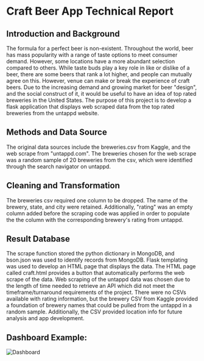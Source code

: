 # Craft Beer App Technical Report

## Introduction and Background

The formula for a perfect beer is non-existent. Throughout the world, beer has mass popularity with a range of taste options to meet consumer demand. However, some locations have a more abundant selection compared to others. While taste buds play a key role in like or dislike of a beer, there are some beers that rank a lot higher, and people can mutually agree on this. However, venue can make or break the experience of craft beers. Due to the increasing demand and growing market for beer "design", and the social construct of it, it would be useful to have an idea of top rated breweries in the United States. The purpose of this project is to develop a flask application that displays web scraped data from the top rated breweries from the untappd website.

## Methods and Data Source

The original data sources include the breweries.csv from Kaggle, and the web scrape from "untappd.com". The breweries chosen for the web scrape was a random sample of 20 breweries from the csv, which were identified through the search navigator on untappd.

## Cleaning and Transformation

The breweries csv required one column to be dropped. The name of the brewery, state, and city were retained. Additionally, "rating" was an empty column added before the scraping code was applied in order to populate the the column with the corresponding brewery's rating from untappd.

## Result Database

The scrape function stored the python dictionary in MongoDB, and bson.json was used to identify records from MongoDB. Flask templating was used to develop an HTML page that displays the data. The HTML page called craft.html provides a button that automatically performs the web scrape of the data. Web scraping of the untappd data was chosen due to the length of time needed to retrieve an API which did not meet the timeframe/turnaround requirements of the project. There were no CSVs available with rating information, but the brewery CSV from Kaggle provided a foundation of brewery names that could be pulled from the untappd in a random sample. Additionally, the CSV provided location info for future analysis and app development.

## Dashboard Example: 

![Dashboard](https://github.com/KristiBischoff/craftbeer/tree/master/Images/BrewApp_pic1.jpg)

